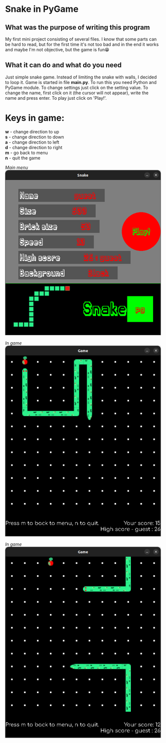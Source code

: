 # Snake in PyGame

## What was the purpose of writing this program
My first mini project consisting of several files. I know that some parts can be hard to read, but for the first time it's not too bad and in the end it works and maybe I'm not objective, but the game is fun😁

## What it can do and what do you need
Just simple snake game. Instead of limiting the snake with walls, I decided to loop it. Game is started in file **main.py**. To run this you need Python and PyGame module. To change settings just click on the setting value. To change the name, first click on it (the cursor will not appear), write the name and press enter. To play just click on 'Play!'.
# Keys in game:
**w** - change direction to up \
**s** - change direction to down \
**a** - change direction to left \
**d** - change direction to right \
**m** - go back to menu \
**n** - quit the game 

_Main menu_ \
![Main menu](./screenshots/screen1.png)

_In game_ \
![In game](./screenshots/screen2.png)

_In game_ \
![In game](./screenshots/screen3.png)

